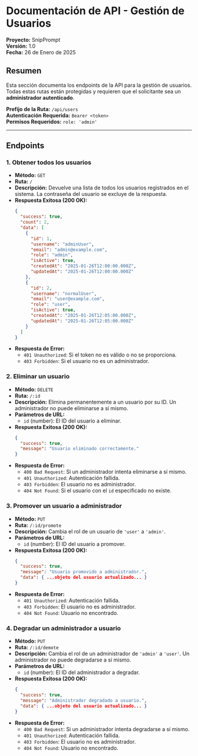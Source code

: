 # Documentación de API - Gestión de Usuarios

**Proyecto:** SnipPrompt  
**Versión:** 1.0  
**Fecha:** 26 de Enero de 2025

## Resumen

Esta sección documenta los endpoints de la API para la gestión de usuarios. Todas estas rutas están protegidas y requieren que el solicitante sea un **administrador autenticado**.

**Prefijo de la Ruta:** `/api/users`  
**Autenticación Requerida:** `Bearer <token>`  
**Permisos Requeridos:** `role: 'admin'`

---

## Endpoints

### 1. Obtener todos los usuarios

- **Método:** `GET`
- **Ruta:** `/`
- **Descripción:** Devuelve una lista de todos los usuarios registrados en el sistema. La contraseña del usuario se excluye de la respuesta.
- **Respuesta Exitosa (200 OK):**
  ```json
  {
    "success": true,
    "count": 2,
    "data": [
      {
        "id": 1,
        "username": "adminUser",
        "email": "admin@example.com",
        "role": "admin",
        "isActive": true,
        "createdAt": "2025-01-26T12:00:00.000Z",
        "updatedAt": "2025-01-26T12:00:00.000Z"
      },
      {
        "id": 2,
        "username": "normalUser",
        "email": "user@example.com",
        "role": "user",
        "isActive": true,
        "createdAt": "2025-01-26T12:05:00.000Z",
        "updatedAt": "2025-01-26T12:05:00.000Z"
      }
    ]
  }
  ```
- **Respuesta de Error:**
  - `401 Unauthorized`: Si el token no es válido o no se proporciona.
  - `403 Forbidden`: Si el usuario no es un administrador.

### 2. Eliminar un usuario

- **Método:** `DELETE`
- **Ruta:** `/:id`
- **Descripción:** Elimina permanentemente a un usuario por su ID. Un administrador no puede eliminarse a sí mismo.
- **Parámetros de URL:**
  - `id` (number): El ID del usuario a eliminar.
- **Respuesta Exitosa (200 OK):**
  ```json
  {
    "success": true,
    "message": "Usuario eliminado correctamente."
  }
  ```
- **Respuesta de Error:**
  - `400 Bad Request`: Si un administrador intenta eliminarse a sí mismo.
  - `401 Unauthorized`: Autenticación fallida.
  - `403 Forbidden`: El usuario no es administrador.
  - `404 Not Found`: Si el usuario con el `id` especificado no existe.

### 3. Promover un usuario a administrador

- **Método:** `PUT`
- **Ruta:** `/:id/promote`
- **Descripción:** Cambia el rol de un usuario de `'user'` a `'admin'`.
- **Parámetros de URL:**
  - `id` (number): El ID del usuario a promover.
- **Respuesta Exitosa (200 OK):**
  ```json
  {
    "success": true,
    "message": "Usuario promovido a administrador.",
    "data": { ...objeto del usuario actualizado... }
  }
  ```
- **Respuesta de Error:**
  - `401 Unauthorized`: Autenticación fallida.
  - `403 Forbidden`: El usuario no es administrador.
  - `404 Not Found`: Usuario no encontrado.

### 4. Degradar un administrador a usuario

- **Método:** `PUT`
- **Ruta:** `/:id/demote`
- **Descripción:** Cambia el rol de un administrador de `'admin'` a `'user'`. Un administrador no puede degradarse a sí mismo.
- **Parámetros de URL:**
  - `id` (number): El ID del administrador a degradar.
- **Respuesta Exitosa (200 OK):**
  ```json
  {
    "success": true,
    "message": "Administrador degradado a usuario.",
    "data": { ...objeto del usuario actualizado... }
  }
  ```
- **Respuesta de Error:**
  - `400 Bad Request`: Si un administrador intenta degradarse a sí mismo.
  - `401 Unauthorized`: Autenticación fallida.
  - `403 Forbidden`: El usuario no es administrador.
  - `404 Not Found`: Usuario no encontrado. 